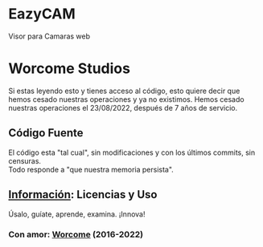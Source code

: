 # EazyCAM
Visor para Camaras web

# Worcome Studios
Si estas leyendo esto y tienes acceso al código, esto quiere decir que hemos cesado nuestras operaciones y ya no existimos.
Hemos cesado nuestras operaciones el 23/08/2022, después de 7 años de servicio.  

## Código Fuente
El código esta "tal cual", sin modificaciones y con los últimos commits, sin censuras.  
Todo responde a "que nuestra memoria persista".

## [Información](http://worcome.000webhostapp.com/AppsAssemblyInformation.html): Licencias y Uso
Úsalo, guíate, aprende, examina. ¡Innova!

### Con amor: [Worcome](http://worcome.000webhostapp.com/) (2016-2022)